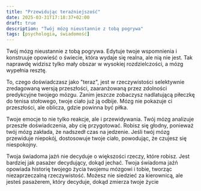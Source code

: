```yaml
---
title: "Przewidując teraźniejszość"
date: 2025-03-31T17:18:37+02:00
draft: true
description: "Twój mózg nieustannie z tobą pogrywa"
tags: [psychologia, świadomość]
---
```


Twój mózg nieustannie z tobą pogrywa. Edytuje twoje wspomnienia i konstruuje opowieść o świecie, która wydaje się realna, ale nią nie jest. Tak naprawdę widzisz tylko mały obszar w wysokiej rozdzielczości, a mózg wypełnia resztę.

To, czego doświadczasz jako "teraz", jest w rzeczywistości selektywnie zredagowaną wersją przeszłości, zaaranżowaną przez zdolności predykcyjne twojego mózgu. Zanim jeszcze zobaczysz nadlatującą piłeczkę do tenisa stołowego, twoje ciało już ją odbije. Mózg nie pokazuje ci przeszłości, ale oblicza, gdzie powinna być piłka.

Twoje emocje to nie tylko reakcje, ale i przewidywania. Twój mózg analizuje przeszłe doświadczenia, aby cię przygotować. Robisz się głodny, ponieważ twój mózg zakłada, że nadszedł czas na jedzenie. Jeśli twój mózg przewiduje niepokój, dostosowuje twoje ciało, powodując, że czujesz się niespokojny.

Twoja świadoma jaźń nie decyduje o większości rzeczy, które robisz. Jest bardziej jak pasażer decydujący, dokąd jechać. Twoja świadoma jaźń opowiada historię twojego życia twojemu mózgowi i tobie, tworząc niezaprzeczalną rzeczywistość. Możesz nie siedzieć za kierownicą, ale jesteś pasażerem, który decyduje, dokąd zmierza twoje życie
